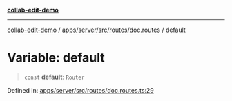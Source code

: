 [**collab-edit-demo**](../../../../../../README.md)

***

[collab-edit-demo](../../../../../../README.md) / [apps/server/src/routes/doc.routes](../README.md) / default

# Variable: default

> `const` **default**: `Router`

Defined in: [apps/server/src/routes/doc.routes.ts:29](https://github.com/austyle-io/pub-sub-demo/blob/00b2f1e9b947d5e964db5c3be9502513c4374263/apps/server/src/routes/doc.routes.ts#L29)
